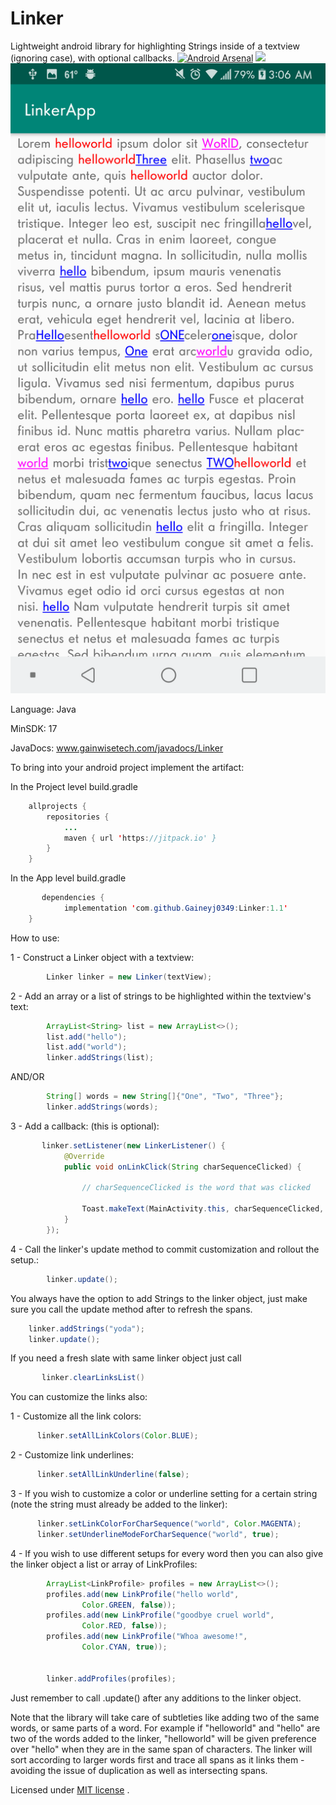 # Linker
Lightweight android library for highlighting Strings inside of a textview (ignoring case), with optional callbacks.
[![Android Arsenal]( https://img.shields.io/badge/Android%20Arsenal-Linker-green.svg?style=flat )]( 
https://android-arsenal.com/details/1/7613 )
[![](https://jitpack.io/v/gaineyj0349/Linker.svg)](https://jitpack.io/#gaineyj0349/Linker)
![alt text](https://github.com/Gaineyj0349/Linker/blob/master/linker.png)

Language: Java

MinSDK: 17

JavaDocs: www.gainwisetech.com/javadocs/Linker



To bring into your android project implement the artifact:

In the Project level build.gradle
```java
	allprojects {
		repositories {
			...
			maven { url 'https://jitpack.io' }
		}
	}
```

In the App level build.gradle
```java
       dependencies {
	        implementation 'com.github.Gaineyj0349:Linker:1.1'
	}
```




How to use:

1 - Construct a Linker object with a textview:
```java
    	Linker linker = new Linker(textView);
```    
2 - Add an array or a list of strings to be highlighted within the textview's text:
```java
        ArrayList<String> list = new ArrayList<>();
        list.add("hello");
        list.add("world");
        linker.addStrings(list);
```    
AND/OR
```java
        String[] words = new String[]{"One", "Two", "Three"};
        linker.addStrings(words);
```  
3 - Add a callback: (this is optional):
```java
       linker.setListener(new LinkerListener() {
            @Override
            public void onLinkClick(String charSequenceClicked) {
            
                // charSequenceClicked is the word that was clicked
                
                Toast.makeText(MainActivity.this, charSequenceClicked, Toast.LENGTH_SHORT).show();
            }
        });
```      
4 - Call the linker's update method to commit customization and rollout the setup.:
```java  
    	linker.update();
```   
    
     
 
 You always have the option to add Strings to the linker object, just make sure you call the update method after to refresh the spans.
```java
	linker.addStrings("yoda");
	linker.update();
```

If you need a fresh slate with same linker object just call 
```java
       linker.clearLinksList()
```  


 You can customize the links also:

 1 - Customize all the link colors:
```java  
      linker.setAllLinkColors(Color.BLUE);
```     
 2 - Customize link underlines:
```java 
      linker.setAllLinkUnderline(false);
```   
 3 - If you wish to customize a color or underline setting for a certain string (note the string must already be added to the linker):
```java
      linker.setLinkColorForCharSequence("world", Color.MAGENTA);
      linker.setUnderlineModeForCharSequence("world", true);
```    
 4 - If you wish to use different setups for every word then you can also give the linker object a list or array of LinkProfiles:
```java     
        ArrayList<LinkProfile> profiles = new ArrayList<>();
        profiles.add(new LinkProfile("hello world",
                Color.GREEN, false));
        profiles.add(new LinkProfile("goodbye cruel world",
                Color.RED, false));
        profiles.add(new LinkProfile("Whoa awesome!",
                Color.CYAN, true));

        
        linker.addProfiles(profiles);
```      

Just remember to call .update() after any additions to the linker object.
 

Note that the library will take care of subtleties like adding two of the same words, or same parts of a word. For example if "helloworld" and "hello" are two of the words added to the linker, "helloworld" will be given preference over "hello" when they are in the same span of characters. The linker will sort according to larger words first and trace all spans as it links them - avoiding the issue of duplication as well as intersecting spans.
     

Licensed under [MIT license](LICENSE) .

